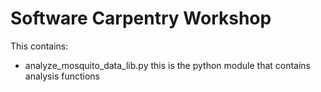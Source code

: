 Software Carpentry Workshop
===========================

This contains:

* analyze_mosquito_data_lib.py this is the python module that contains analysis functions
